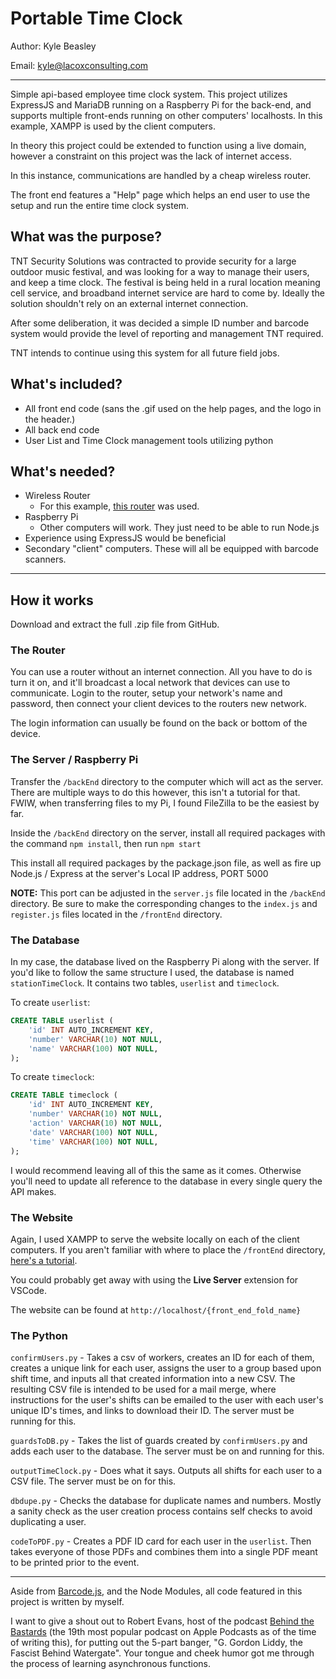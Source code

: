 # Portable Time Clock

Author: Kyle Beasley

Email: <kyle@lacoxconsulting.com>

---

Simple api-based employee time clock system. This project utilizes ExpressJS and MariaDB running on a Raspberry Pi for the back-end, and supports multiple front-ends running on other computers' localhosts. In this example, XAMPP is used by the client computers.  

In theory this project could be extended to function using a live domain, however a constraint on this project was the lack of internet access.

In this instance, communications are handled by a cheap wireless router.

The front end features a "Help" page which helps an end user to use the setup and run the entire time clock system.

## What was the purpose?

TNT Security Solutions was contracted to provide security for a large outdoor music festival, and was looking for a way to manage their users, and keep a time clock. The festival is being held in a rural location meaning cell service, and broadband internet service are hard to come by. Ideally the solution shouldn't rely on an external internet connection.

After some deliberation, it was decided a simple ID number and barcode system would provide the level of reporting and management TNT required.

TNT intends to continue using this system for all future field jobs.

## What's included?

- All front end code (sans the .gif used on the help pages, and the logo in the header.)
- All back end code
- User List and Time Clock management tools utilizing python

## What's needed?

- Wireless Router
  - For this example, [this router](https://www.netgear.com/home/wifi/routers/r6020/) was used.
- Raspberry Pi
  - Other computers will work. They just need to be able to run Node.js
- Experience using ExpressJS would be beneficial
- Secondary "client" computers. These will all be equipped with barcode scanners.

---

## How it works

Download and extract the full .zip file from GitHub.

### The Router

You can use a router without an internet connection. All you have to do is turn it on, and it'll broadcast a local network that devices can use to communicate. Login to the router, setup your network's name and password, then connect your client devices to the routers new network.

The login information can usually be found on the back or bottom of the device.

### The Server / Raspberry Pi

Transfer the `/backEnd` directory to the computer which will act as the server. There are multiple ways to do this however, this isn't a tutorial for that. FWIW, when transferring files to my Pi, I found FileZilla to be the easiest by far.

Inside the `/backEnd` directory on the server, install all required packages with the command `npm install`, then run `npm start`

This install all required packages by the package.json file, as well as fire up Node.js / Express at the server's Local IP address, PORT 5000

**NOTE:** This port can be adjusted in the `server.js` file located in the `/backEnd` directory. Be sure to make the corresponding changes to the `index.js` and `register.js` files located in the `/frontEnd` directory.

### The Database

In my case, the database lived on the Raspberry Pi along with the server. If you'd like to follow the same structure I used, the database is named `stationTimeClock`. It contains two tables, `userlist` and `timeclock`.

To create `userlist`:

```SQL
CREATE TABLE userlist (
    'id' INT AUTO_INCREMENT KEY,
    'number' VARCHAR(10) NOT NULL,
    'name' VARCHAR(100) NOT NULL,
);
```

To create `timeclock`:

```SQL
CREATE TABLE timeclock (
    'id' INT AUTO_INCREMENT KEY,
    'number' VARCHAR(10) NOT NULL,
    'action' VARCHAR(10) NOT NULL,
    'date' VARCHAR(100) NOT NULL,
    'time' VARCHAR(100) NOT NULL,
);
```

I would recommend leaving all of this the same as it comes. Otherwise you'll need to update all reference to the database in every single query the API makes.

### The Website

Again, I used XAMPP to serve the website locally on each of the client computers. If you aren't familiar with where to place the `/frontEnd` directory, [here's a tutorial](https://stackoverflow.com/questions/16772198/how-do-i-test-a-website-using-xampp).

You could probably get away with using the **Live Server** extension for VSCode.

The website can be found at `http://localhost/{front_end_fold_name}`

### The Python

`confirmUsers.py` - Takes a csv of workers, creates an ID for each of them, creates a unique link for each user, assigns the user to a group based upon shift time, and inputs all that created information into a new CSV. The resulting CSV file is intended to be used for a mail merge, where instructions for the user's shifts can be emailed to the user with each user's unique ID's times, and links to download their ID. The server must be running for this.

`guardsToDB.py` - Takes the list of guards created by `confirmUsers.py` and adds each user to the database. The server must be on and running for this.

`outputTimeClock.py` - Does what it says. Outputs all shifts for each user to a CSV file. The server must be on for this.

`dbdupe.py` - Checks the database for duplicate names and numbers. Mostly a sanity check as the user creation process contains self checks to avoid duplicating a user.

`codeToPDF.py` - Creates a PDF ID card for each user in the `userlist`. Then takes everyone of those PDFs and combines them into a single PDF meant to be printed prior to the event.

---

Aside from [Barcode.js](https://github.com/lindell/JsBarcode), and the Node Modules, all code featured in this project is written by myself.

I want to give a shout out to Robert Evans, host of the podcast [Behind the Bastards](https://www.iheart.com/podcast/105-behind-the-bastards-29236323/) (the 19th most popular podcast on Apple Podcasts as of the time of writing this), for putting out the 5-part banger, "G. Gordon Liddy, the Fascist Behind Watergate". Your tongue and cheek humor got me through the process of learning asynchronous functions.

